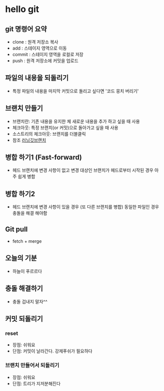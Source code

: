 # hello git

## git 명령어 요약

- clone : 원격 저장소 복사
- add : 스테이지 영역으로 이동
- commit : 스테이지 영역을 로컬로 저장
- push : 원격 저장소에 커밋을 업로드


## 파일의 내용을 되돌리기

- 특정 파일의 내용을 마지막 커밋으로 돌리고 싶다면 '코드 뭉치 버리기'

## 브랜치 만들기

- 브랜치란: 기존 내용을 유지한 체 새로운 내용을 추가 하고 싶을 때 사용
- 체크아웃: 특정 브랜치(or 커밋)으로 돌아가고 싶을 때 사용
- 소스트리의 체크아웃: 브랜치를 더블클릭
- 참조 [러닝깃브랜치](https://learngitbranching.js.org/)

## 병합 하기1 (Fast-forward)

- 헤드 브랜치에 변경 사항이 없고 변경 대상인 브랜치가 헤드로부터 시작된 경우 아주 쉽게 병합

## 병합 하기2 

- 헤드 브랜치에 변경 사항이 있을 경우 (또 다른 브랜치를 병합) 동일한 파일인 경우 충돌을 해결 해야함

## Git pull

- fetch + merge

## 오늘의 기분

- 하늘이 푸르르다

## 충돌 해결하기

- 충돌 겁내지 말자^^

## 커밋 되돌리기

### reset

- 장점: 쉬워요
- 단점: 커밋이 날라간다. 강제푸쉬가 필요하다

### 브랜치 만들어서 되돌리기

- 장점: 쉬워요
- 단점: 트리가 지저분해진다